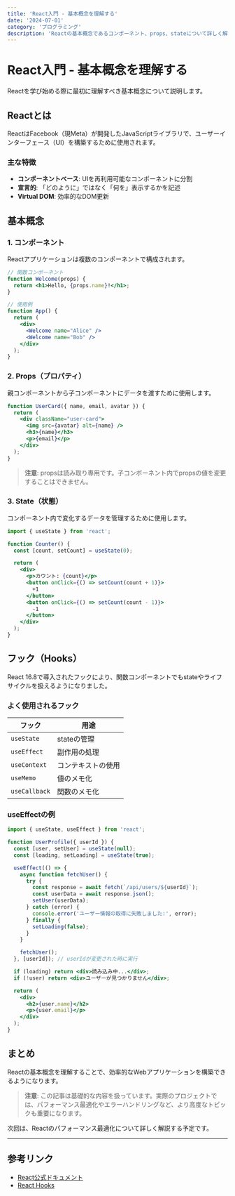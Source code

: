 ```yaml
---
title: 'React入門 - 基本概念を理解する'
date: '2024-07-01'
category: 'プログラミング'
description: 'Reactの基本概念であるコンポーネント、props、stateについて詳しく解説します。'
---
```


# React入門 - 基本概念を理解する

Reactを学び始める際に最初に理解すべき基本概念について説明します。

## Reactとは

ReactはFacebook（現Meta）が開発したJavaScriptライブラリで、ユーザーインターフェース（UI）を構築するために使用されます。

### 主な特徴

- **コンポーネントベース**: UIを再利用可能なコンポーネントに分割
- **宣言的**: 「どのように」ではなく「何を」表示するかを記述
- **Virtual DOM**: 効率的なDOM更新

## 基本概念

### 1. コンポーネント

Reactアプリケーションは複数のコンポーネントで構成されます。

```jsx
// 関数コンポーネント
function Welcome(props) {
  return <h1>Hello, {props.name}!</h1>;
}

// 使用例
function App() {
  return (
    <div>
      <Welcome name="Alice" />
      <Welcome name="Bob" />
    </div>
  );
}
```

### 2. Props（プロパティ）

親コンポーネントから子コンポーネントにデータを渡すために使用します。

```jsx
function UserCard({ name, email, avatar }) {
  return (
    <div className="user-card">
      <img src={avatar} alt={name} />
      <h3>{name}</h3>
      <p>{email}</p>
    </div>
  );
}
```

> **注意**: propsは読み取り専用です。子コンポーネント内でpropsの値を変更することはできません。

### 3. State（状態）

コンポーネント内で変化するデータを管理するために使用します。

```jsx
import { useState } from 'react';

function Counter() {
  const [count, setCount] = useState(0);

  return (
    <div>
      <p>カウント: {count}</p>
      <button onClick={() => setCount(count + 1)}>
        +1
      </button>
      <button onClick={() => setCount(count - 1)}>
        -1
      </button>
    </div>
  );
}
```

## フック（Hooks）

React 16.8で導入されたフックにより、関数コンポーネントでもstateやライフサイクルを扱えるようになりました。

### よく使用されるフック

| フック | 用途 |
|--------|------|
| `useState` | stateの管理 |
| `useEffect` | 副作用の処理 |
| `useContext` | コンテキストの使用 |
| `useMemo` | 値のメモ化 |
| `useCallback` | 関数のメモ化 |

### useEffectの例

```jsx
import { useState, useEffect } from 'react';

function UserProfile({ userId }) {
  const [user, setUser] = useState(null);
  const [loading, setLoading] = useState(true);

  useEffect(() => {
    async function fetchUser() {
      try {
        const response = await fetch(`/api/users/${userId}`);
        const userData = await response.json();
        setUser(userData);
      } catch (error) {
        console.error('ユーザー情報の取得に失敗しました:', error);
      } finally {
        setLoading(false);
      }
    }

    fetchUser();
  }, [userId]); // userIdが変更された時に実行

  if (loading) return <div>読み込み中...</div>;
  if (!user) return <div>ユーザーが見つかりません</div>;

  return (
    <div>
      <h2>{user.name}</h2>
      <p>{user.email}</p>
    </div>
  );
}
```

## まとめ

Reactの基本概念を理解することで、効率的なWebアプリケーションを構築できるようになります。

> **注意**: この記事は基礎的な内容を扱っています。実際のプロジェクトでは、パフォーマンス最適化やエラーハンドリングなど、より高度なトピックも重要になります。

次回は、Reactのパフォーマンス最適化について詳しく解説する予定です。

---

## 参考リンク

- [React公式ドキュメント](https://react.dev/)
- [React Hooks](https://react.dev/reference/react/hooks)